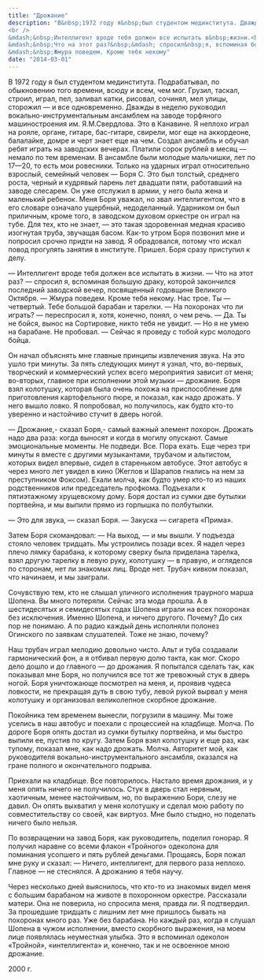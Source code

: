 ```yaml
---
title: "Дрожание"
description: "В&nbsp;1972 году я&nbsp;был студентом мединститута. Дважды в&nbsp;неделю руководил вокально-инструментальным ансамблем на заводе торфяного машиностроения им.&nbsp;Я.М.Свердлова. Это в&nbsp;Канавине. На&nbsp;ударных играл относительно взрослый, семейный человек&nbsp;&mdash; Боря&nbsp;С. Меня Боря уважал, но&nbsp;звал интеллигентом, что в&nbsp;его словаре означало ущербный, недоделанный. Как-то утром Боря позвонил мне и&nbsp;попросил срочно придти на&nbsp;завод. Я&nbsp;обрадовался, потому что искал повод прогулять занятия в&nbsp;институте. Пришел. Боря сразу приступил к делу.
<br />
&mdash;&nbsp;Интеллигент вроде тебя должен все испытать в&nbsp;жизни.<br />
&mdash;&nbsp;Что на этот раз?&nbsp;&mdash; спросил&nbsp;я, вспоминая большую драку, которой закончился последний заводской вечер, посвященный годовщине Великого Октября.<br />
&mdash;&nbsp;Жмура поведем. Кроме тебя некому"
date: "2014-03-01"
---
```


В 1972 году я был студентом мединститута. Подрабатывал, по обыкновению того времени, всюду и всем, чем мог. Грузил, таскал, строил, играл, пел, заливал катки, рисовал, сочинял, мел улицы, сторожил — и все одновременно. Дважды в неделю руководил вокально-инструментальным ансамблем на заводе торфяного машиностроения им. Я.М.Свердлова. Это в Канавине. Я неплохо играл на рояле, органе, гитаре, бас-гитаре, свирели, мог еще на аккордеоне, балалайке, домре и черт знает еще на чем. Создал ансамбль и обучал ребят играть на заводских вечерах. Платили сорок рублей в месяц — немало по тем временам. В ансамбле были молодые мальчишки, лет по 17—20, то есть мои ровесники. Только на ударных играл относительно взрослый, семейный человек — Боря С. Это был толстый, среднего роста, черный и кудрявый парень лет двадцати пяти, работавший на заводе слесарем. Он уже отслужил в армии, у него была жена и маленький ребенок. Меня Боря уважал, но звал интеллигентом, что в его словаре означало ущербный, недоделанный. Ударником он был приличным, кроме того, в заводском духовом оркестре он играл на тубе. Для тех, кто не знает, — это такая здоровенная медная красиво изогнутая труба, звучащая басом. Как-то утром Боря позвонил мне и попросил срочно придти на завод. Я обрадовался, потому что искал повод прогулять занятия в институте. Пришел. Боря сразу приступил к делу.

— Интеллигент вроде тебя должен все испытать в жизни.
— Что на этот раз? — спросил я, вспоминая большую драку, которой закончился последний заводской вечер, посвященный годовщине Великого Октября. 
— Жмура поведем. Кроме тебя некому. Нас трое. Ты — четвертый. Тебе большой барабан и тарелки.
— На похоронах что ли играть? — переспросил я, хотя, конечно, понял, о чем речь.
— Да. Ты не бойся, вынос на Сортировке, никто тебя не увидит.
— Но я не умею на барабане. Не пробовал.
— Сейчас я проведу с тобой курс молодого бойца.

Он начал объяснять мне главные принципы извлечения звука. На это ушло три минуты. За пять следующих минут я узнал, что, во-первых, творческий и коммерческий успех всего мероприятия зависит от меня; во-вторых, главное при исполнении этой музыки — дрожание. Боря взял колотушку, которая была очень похожа на приспособление для приготовления картофельного пюре, и показал, как надо дрожать. У него вышло ловко. Я попробовал, но получилось, как будто кто-то уверенно и настойчиво стучит в дверь ногой.

— Дрожание,- сказал Боря,- самый важный элемент похорон. Дрожать надо два раза: когда выносят и когда в могилу опускают. Самые эмоциональные моменты. Не подведи. Все. Пора ехать. 
Еще через три минуты я вместе с другими музыкантами, трубачом и альтистом, которых видел впервые, сидел в стареньком автобусе. Этот автобус я через много лет увидел в кино (Жеглов и Шарапов гнались на нем за преступником Фоксом). Ехали молча, как будто умер кто-то из наших родственников или председатель профкома. Подъехали к пятиэтажному хрущевскому дому. Боря достал из сумки две бутылки портвейна, и мы выпили прямо из горлышка по полбутылки.

— Это для звука, — сказал Боря. — Закуска — сигарета «Прима».

Затем Боря скомандовал: 
— На выход, — и мы вышли.
У подъезда стояло человек тридцать. Мы устроились позади всех. Я надел через плечо лямку барабана, к которому сверху была приделана тарелка, взял другую тарелку в левую руку, колотушку — в правую, и огляделся по сторонам, нет ли знакомых лиц. Вроде нет. Трубач кивком показал, что начинаем, и мы заиграли.

Сочувствую тем, кто не слышал уличного исполнения траурного марша Шопена. Вы много потеряли. Сейчас эта мода прошла. А в шестидесятых и семидесятых годах Шопена играли на всех похоронах без исключения. Именно Шопена, и ничего другого. Почему? До сих пор не понимаю. А по радио каждый день исполняли полонез Огинского по заявкам слушателей. Тоже не знаю, почему?

Наш трубач играл мелодию довольно чисто. Альт и туба создавали гармонический фон, а я отбивал первую долю такта, как мог. Скоро дело дошло и до главного — до дрожания. Я попытался сделать так, как показывал мне Боря, но получился все тот же тревожный стук в дверь ногой. Боря уничтожающе посмотрел на меня, и, проявив чудеса ловкости, не прекращая дуть в свою тубу, левой рукой вырвал у меня колотушку и организовал великолепное скорбное дрожание.

Покойника тем временем вынесли, погрузили в машину. Мы тоже уселись в наш автобус и поехали с процессией на кладбище. Молча. По дороге Боря опять достал из сумки бутылку портвейна, и мы быстро выпили ее, пустив по кругу. Затем Боря взял колотушку и еще раз, как тупому, показал мне, как надо дрожать. Молча. Авторитет мой, как руководителя вокально-инструментального ансамбля, оказался на гране полного и окончательного подрыва.

Приехали на кладбище. Все повторилось. Настало время дрожания, и у меня опять ничего не получилось. Стук в дверь стал нервным, хаотичным, менее настойчивым, но, по выражению Бори, слезу не давил. Он опять выхватил у меня колотушку и сделал мою работу по совместительству со своей, как виртуоз. Мне было стыдно, но поделать ничего было нельзя.

По возвращении на завод Боря, как руководитель, поделил гонорар. Я получил наравне со всеми флакон «Тройного» одеколона для поминания усопшего и пять рублей деньгами. Прощаясь, Боря пожал мне руку и сказал:
— Ничего, интеллигент, для первого раза неплохо. Главное — не стеснялся. А дрожанию я тебя научу.

Через несколько дней выяснилось, что кто-то из знакомых видел меня с большим барабаном на животе в похоронном оркестре. Рассказали матери. Она не поверила, но спросила меня, правда ли. Я подтвердил. 
За прошедшие тридцать с лишним лет мне пришлось бывать на похоронах много раз. Уже без барабана. Но каждый раз, когда я слушал Шопена в чужом исполнении, вместо скорбного выражения, на моем лице появлялась неуместная улыбка. Это я вспоминал одеколон «Тройной», «интеллигента» и, конечно, так и не освоенное мною дрожание.

2000 г.
